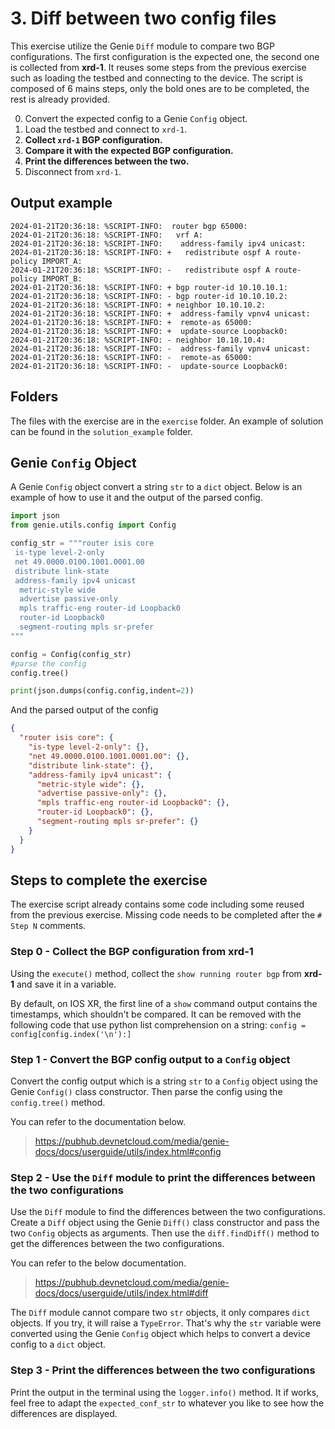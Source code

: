 # 3. Diff between two config files

This exercise utilize the Genie `Diff` module to compare two BGP configurations. 
The first configuration is the expected one, the second one is collected from **xrd-1**.
It reuses some steps from the previous exercise such as loading the testbed and connecting to the device.
The script is composed of 6 mains steps, only the bold ones are to be completed, the rest is already provided.

0. Convert the expected config to a Genie `Config` object.
1. Load the testbed and connect to `xrd-1`.
2. **Collect `xrd-1` BGP configuration.**
3. **Compare it with the expected BGP configuration.**
4. **Print the differences between the two.**
5. Disconnect from `xrd-1`.

## Output example

```
2024-01-21T20:36:18: %SCRIPT-INFO:  router bgp 65000:
2024-01-21T20:36:18: %SCRIPT-INFO:   vrf A:
2024-01-21T20:36:18: %SCRIPT-INFO:    address-family ipv4 unicast:
2024-01-21T20:36:18: %SCRIPT-INFO: +   redistribute ospf A route-policy IMPORT_A:
2024-01-21T20:36:18: %SCRIPT-INFO: -   redistribute ospf A route-policy IMPORT_B:
2024-01-21T20:36:18: %SCRIPT-INFO: + bgp router-id 10.10.10.1:
2024-01-21T20:36:18: %SCRIPT-INFO: - bgp router-id 10.10.10.2:
2024-01-21T20:36:18: %SCRIPT-INFO: + neighbor 10.10.10.2:
2024-01-21T20:36:18: %SCRIPT-INFO: +  address-family vpnv4 unicast:
2024-01-21T20:36:18: %SCRIPT-INFO: +  remote-as 65000:
2024-01-21T20:36:18: %SCRIPT-INFO: +  update-source Loopback0:
2024-01-21T20:36:18: %SCRIPT-INFO: - neighbor 10.10.10.4:
2024-01-21T20:36:18: %SCRIPT-INFO: -  address-family vpnv4 unicast:
2024-01-21T20:36:18: %SCRIPT-INFO: -  remote-as 65000:
2024-01-21T20:36:18: %SCRIPT-INFO: -  update-source Loopback0:
```

## Folders

The files with the exercise are in the `exercise` folder. An example of solution can be found in the `solution_example` folder.

## Genie `Config` Object

A Genie `Config` object convert a string `str` to a `dict` object. Below is an example of how to use it and the output of the parsed config.

```python
import json
from genie.utils.config import Config

config_str = """router isis core
 is-type level-2-only
 net 49.0000.0100.1001.0001.00
 distribute link-state
 address-family ipv4 unicast
  metric-style wide
  advertise passive-only
  mpls traffic-eng router-id Loopback0
  router-id Loopback0
  segment-routing mpls sr-prefer
"""

config = Config(config_str)
#parse the config
config.tree()

print(json.dumps(config.config,indent=2))
```

And the parsed output of the config

```json
{
  "router isis core": {
    "is-type level-2-only": {},
    "net 49.0000.0100.1001.0001.00": {},
    "distribute link-state": {},
    "address-family ipv4 unicast": {
      "metric-style wide": {},
      "advertise passive-only": {},
      "mpls traffic-eng router-id Loopback0": {},
      "router-id Loopback0": {},
      "segment-routing mpls sr-prefer": {}
    }
  }
}
```

## Steps to complete the exercise

The exercise script already contains some code including some reused from the previous exercise. Missing code needs to be completed after the `# Step N` comments.

### Step 0 - Collect the BGP configuration from **xrd-1**

Using the `execute()` method, collect the `show running router bgp` from **xrd-1** and save it in a variable.

By default, on IOS XR, the first line of a `show` command output contains the timestamps, which shouldn't be compared. 
It can be removed with the following code that use python list comprehension on a string:  `config = config[config.index('\n'):]`


### Step 1 - Convert the BGP config output to a `Config` object

Convert the config output which is a string `str` to a `Config` object using the Genie `Config()` class constructor.
Then parse the config using the `config.tree()` method.

You can refer to the documentation below.

> https://pubhub.devnetcloud.com/media/genie-docs/docs/userguide/utils/index.html#config

### Step 2 - Use the `Diff` module to print the differences between the two configurations

Use the `Diff` module to find the differences between the two configurations. 
Create a `Diff` object using the Genie `Diff()` class constructor and pass the two `Config` objects as arguments.
Then use the `diff.findDiff()` method to get the differences between the two configurations.

You can refer to the below documentation.

> https://pubhub.devnetcloud.com/media/genie-docs/docs/userguide/utils/index.html#diff

The `Diff` module cannot compare two `str` objects, it only compares `dict` objects. If you try, it will raise a `TypeError`. 
That's why the `str` variable were converted using the Genie `Config` object which helps to convert a device config to a `dict` object.

### Step 3 - Print the differences between the two configurations

Print the output in the terminal using the `logger.info()` method. 
It if works, feel free to adapt the `expected_conf_str` to whatever you like to see how the differences are displayed.

